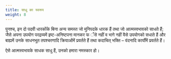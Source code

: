 ```yaml
---
title: साधु का स्वरूप
weight: 8
---
```


पुनश्च, इन दो पदवी धारकोंके बिना अन्य समस्त जो मुनिपदके धारक हैं तथा जो आत्मस्वभावको साधते हैं; जैसे अपना उपयोग परद्रव्यमें इष्ट-अनिष्टपना मानकर फ ँसे नहीं व भागे नहीं वैसे उपयोगको सधाते हैं और बाह्यमें उनके साधनभूत तपश्चरणादि क्रियाओंमें प्रवर्तते हैं तथा कदाचित् भक्ति – वंदनादि कार्योंमें प्रवर्तते हैं।

ऐसे आत्मस्वभावके साधक साधु हैं, उनको हमारा नमस्कार हो।